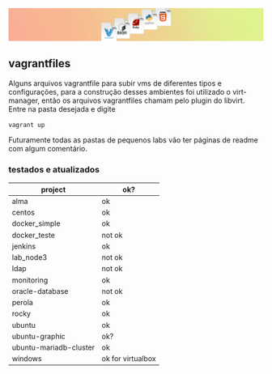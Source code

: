 ![imagem](.asciiart/capa.jpg)

## vagrantfiles
Alguns arquivos vagrantfile para subir vms de diferentes tipos e configurações, para a construção desses ambientes foi utilizado o virt-manager, então os arquivos vagrantfiles chamam pelo plugin do libvirt. Entre na pasta desejada e digite 
```
vagrant up
```
Futuramente todas as pastas de pequenos labs vão ter páginas de readme com algum comentário.

### testados e atualizados

| project | ok? |
| --- | --- |
| alma | ok |
| centos | ok |
| docker_simple | ok |
| docker_teste | not ok |
| jenkins | ok |
| lab_node3 | not ok |
| ldap | not ok |
| monitoring | ok |
| oracle-database | not ok |
| perola | ok |
| rocky | ok |
| ubuntu | ok |
| ubuntu-graphic | ok? |
| ubuntu-mariadb-cluster | ok |
| windows | ok for virtualbox |
